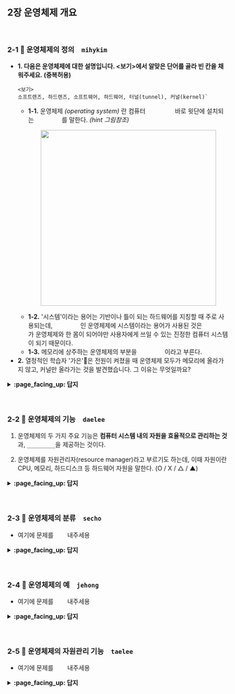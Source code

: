 ## 2장 운영체제 개요

<br>

### 2-1 :fallen_leaf: 운영체제의 정의　`mihykim`
- __1. 다음은 운영체제에 대한 설명입니다. <보기>에서 알맞은 단어를 골라 빈 칸을 채워주세요. (중복허용)__
  ```
  <보기>
  소프트렌즈, 하드렌즈, 소프트웨어, 하드웨어, 터널(tunnel), 커널(kernel)`
  ```
  - __1-1.__ 운영체제 _(operating system)_ 란 컴퓨터 `　　　　　` 바로 윗단에 설치되는 `　　　　　`를 말한다. _(hint 그림참조)_
      <p align="center"><img src="https://user-images.githubusercontent.com/60066472/94353896-f8012200-00b0-11eb-9e8a-e1dc23f711e7.png" width="400"></p>
  - __1-2.__ '시스템'이라는 용어는 기반이나 틀이 되는 하드웨어를 지칭할 때 주로 사용되는데, `　　　　　`인 운영체제에 시스템이라는 용어가 사용된 것은 `　　　　　`가 운영체제와 한 몸이 되어야만 사용자에게 쓰일 수 있는 진정한 컴퓨터 시스템이 되기 때문이다.
  - __1-3.__ 메모리에 상주하는 운영체제의 부분을 `　　　　　`이라고 부른다.
- __2.__ 열정적인 학습자 '가은'👩은 전원이 켜졌을 때 운영체제 모두가 메모리에 올라가지 않고, 커널만 올라가는 것을 발견했습니다. 그 이유는 무엇일까요?

<details>
<summary> <b> :page_facing_up: 답지 </b>  </summary>
<div markdown="1">
  
- __1. 다음은 운영체제에 대한 설명입니다. <보기>에서 알맞은 단어를 골라 빈 칸을 채워주세요. (중복허용)__
  ```
  <보기> 소프트렌즈, 하드렌즈, 소프트웨어, 하드웨어, 터널(tunnel), 커널(kernel)`
  ```
  - __1-1.__  운영체제(operating system)란 컴퓨터 `하드웨어` 바로 윗단에 설치되는 `소프트웨어`를 말한다.
  - __1-2.__ '시스템'은 주로 기반이 되는 하드웨어를 지칭하는 용어인데, `소프트웨어`인 운영체제에 시스템이라는 용어가 사용된 것은 `하드웨어`가 운영체제와 한 몸이 되어야만 사용자에게 쓰일 수 있는 진정한 컴퓨터 시스템이 되기 때문이다.
  - __1-3.__ 메모리에 상주하는 운영체제의 부분을 `커널`이라고 부른다.
- __2.__ 열정적인 학습자 '가은'👩은 전원이 켜졌을 때 운영체제 모두가 메모리에 올라가지 않고, 커널만 올라가는 것을 발견했습니다. 그 이유는 무엇일까요?
  - 정답: 한정된 메모리를 효율적으로 사용하기 위해
  - 소프트웨어가 실행되려면 메모리에 그 프로그램이 올라가 있어야 한다. 운영체제 자체도 하나의 소프트트웨어로서 전원이 켜짐과 동시에 메모리에 올라간다. 하지만 운영체제 처럼 규모가 큰 프로그램이 모두 메모리에 올라간다면 한정된 메모리 공간의 낭비가 심할 것이다. 따라서 운영체제 중 항상 필요한 부분만을 전원이 켜짐과 동시에 메모리에 올려놓고 그렇지 않은 부분은 필요할 때 메모리에 올려서 사용하게 된다.

</div>
</details>
<br><br>

### 2-2 :fallen_leaf: 운영체제의 기능　`daelee`

1. 운영체제의 두 가지 주요 기능은 **컴퓨터 시스템 내의 자원을 효율적으로 관리하는 것**과, `_________`을 제공하는 것이다.



2. 운영체제를 자원관리자(resource manager)라고 부르기도 하는데, 이때 자원이란 CPU, 메모리, 하드디스크 등 하드웨어 자원을 말한다. (O / X / △ / ▲)



<details>
<summary> <b> :page_facing_up: 답지 </b>  </summary>
<div markdown="1">
  
1. 운영체제의 두 가지 주요 기능은 **컴퓨터 시스템 내의 자원을 효율적으로 관리하는 것**과, `_________`을 제공하는 것이다.

   > 정답 : 컴퓨터 시스템을 편리하게 사용할 수 있는 환경
   >
   > 컴퓨터의 복잡한 구조를 알지 못해도 **추상화된 인터페이스**를 통해 쉽게 프로그램을 사용할 수 있도록 해준다. 
   >
   > 위 두 가지 주요 기능 외에도, 운영체제는 컴퓨터의 보안 및 보호 기능을 수행한다.

2. 운영체제를 자원관리자(resource manager)라고 부르기도 하는데, 이때 자원이란 CPU, 메모리, 하드디스크 등 하드웨어 자원을 말한다. (O / X / △ / ▲)

   > 정답 : △
   >
   > 운영체제를 자원관리자(resource manager)라고 부르기도 하는데, 이때 자원이란 CPU, 메모리 등 하드웨어 자원뿐 아니라 소프트웨어 자원까지를 말한다

</div>
</details>
<br><br>

### 2-3 :fallen_leaf: 운영체제의 분류　`secho`

- 여기에 문제를 `　　` 내주세용

<details>
<summary> <b> :page_facing_up: 답지 </b>  </summary>
<div markdown="1">
  
- 답지는 문제와 똑같은 형식으로 작성해주세요!
- e.g. 여기에 문제를 `(자유롭게)` 내주세요

</div>
</details>
<br><br>

### 2-4 :fallen_leaf: 운영체제의 예　`jehong`

- 여기에 문제를 `　　` 내주세용

<details>
<summary> <b> :page_facing_up: 답지 </b>  </summary>
<div markdown="1">
  
- 답지는 문제와 똑같은 형식으로 작성해주세요!
- e.g. 여기에 문제를 `(자유롭게)` 내주세요

</div>
</details>
<br><br>

### 2-5 :fallen_leaf: 운영체제의 자원관리 기능　`taelee`

- 여기에 문제를 `　　` 내주세용

<details>
<summary> <b> :page_facing_up: 답지 </b>  </summary>
<div markdown="1">
  
- 답지는 문제와 똑같은 형식으로 작성해주세요!
- e.g. 여기에 문제를 `(자유롭게)` 내주세요

</div>
</details>
<br><br>
